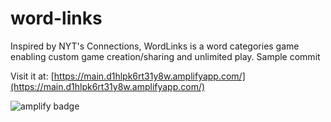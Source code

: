 # word-links
Inspired by NYT's Connections, WordLinks is a word categories game enabling custom game creation/sharing and unlimited play. Sample commit

Visit it at: [https://main.d1hlpk6rt31y8w.amplifyapp.com/](https://main.d1hlpk6rt31y8w.amplifyapp.com/)

![amplify badge](https://lqpwgcguy6.execute-api.us-west-2.amazonaws.com/test/badges?uuid=58268a94-776e-4e13-83ef-432180169c62)
